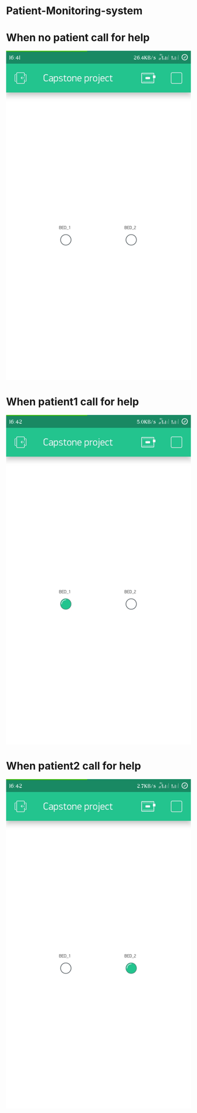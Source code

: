 # Patient-Monitoring-system
# When no patient call for help
![](no_data.jpeg)

# When patient1 call for help
![](patient1.jpeg)

# When patient2 call for help
![](patient2.jpeg)

